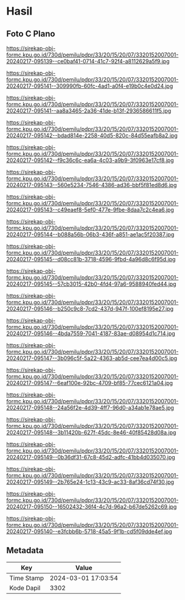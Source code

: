 # Hasil

## Foto C Plano

https://sirekap-obj-formc.kpu.go.id/730d/pemilu/pdpr/33/20/15/20/07/3320152007001-20240217-095139--ce0baf41-0714-41c7-92f4-a8112629a5f9.jpg

https://sirekap-obj-formc.kpu.go.id/730d/pemilu/pdpr/33/20/15/20/07/3320152007001-20240217-095141--309990fb-60fc-4ad1-a0f4-e19b0c4e0d24.jpg

https://sirekap-obj-formc.kpu.go.id/730d/pemilu/pdpr/33/20/15/20/07/3320152007001-20240217-095141--aa8a3465-2a36-41de-b13f-2936586611f5.jpg

https://sirekap-obj-formc.kpu.go.id/730d/pemilu/pdpr/33/20/15/20/07/3320152007001-20240217-095142--bdad814e-2258-40d5-820c-84d55eafb8a2.jpg

https://sirekap-obj-formc.kpu.go.id/730d/pemilu/pdpr/33/20/15/20/07/3320152007001-20240217-095142--f9c36c6c-ea6a-4c03-a9b9-3f0963e17cf8.jpg

https://sirekap-obj-formc.kpu.go.id/730d/pemilu/pdpr/33/20/15/20/07/3320152007001-20240217-095143--560e5234-7546-4386-ad36-bbf5f81ed8d6.jpg

https://sirekap-obj-formc.kpu.go.id/730d/pemilu/pdpr/33/20/15/20/07/3320152007001-20240217-095143--c49eaef8-5ef0-477e-9fbe-8daa7c2c4ea6.jpg

https://sirekap-obj-formc.kpu.go.id/730d/pemilu/pdpr/33/20/15/20/07/3320152007001-20240217-095144--b088a56b-06b3-436f-a851-ae1ac5f20387.jpg

https://sirekap-obj-formc.kpu.go.id/730d/pemilu/pdpr/33/20/15/20/07/3320152007001-20240217-095145--d08cc81b-3718-4596-9fbd-4a96d8c6f95d.jpg

https://sirekap-obj-formc.kpu.go.id/730d/pemilu/pdpr/33/20/15/20/07/3320152007001-20240217-095145--57cb3015-42b0-4fd4-97a6-9588940fed44.jpg

https://sirekap-obj-formc.kpu.go.id/730d/pemilu/pdpr/33/20/15/20/07/3320152007001-20240217-095146--b250c9c8-7cd2-437d-947f-100ef8195e27.jpg

https://sirekap-obj-formc.kpu.go.id/730d/pemilu/pdpr/33/20/15/20/07/3320152007001-20240217-095146--4bda7559-7041-4187-83ae-d08954d1c714.jpg

https://sirekap-obj-formc.kpu.go.id/730d/pemilu/pdpr/33/20/15/20/07/3320152007001-20240217-095147--3b096c5f-5a22-4363-ab5d-cee7ea4d00c5.jpg

https://sirekap-obj-formc.kpu.go.id/730d/pemilu/pdpr/33/20/15/20/07/3320152007001-20240217-095147--6eaf100e-92bc-4709-bf85-77cec6121a04.jpg

https://sirekap-obj-formc.kpu.go.id/730d/pemilu/pdpr/33/20/15/20/07/3320152007001-20240217-095148--24a56f2e-4d39-4ff7-96d0-a34ab1e78ae5.jpg

https://sirekap-obj-formc.kpu.go.id/730d/pemilu/pdpr/33/20/15/20/07/3320152007001-20240217-095148--3b11420b-627f-45dc-8e46-40f85428d08a.jpg

https://sirekap-obj-formc.kpu.go.id/730d/pemilu/pdpr/33/20/15/20/07/3320152007001-20240217-095149--0b36df31-67c8-45d2-adfc-41bb4d035070.jpg

https://sirekap-obj-formc.kpu.go.id/730d/pemilu/pdpr/33/20/15/20/07/3320152007001-20240217-095149--2b765e24-1c13-43c9-ac33-8af36cd74f30.jpg

https://sirekap-obj-formc.kpu.go.id/730d/pemilu/pdpr/33/20/15/20/07/3320152007001-20240217-095150--16502432-36f4-4c7d-96a2-b67de5262c69.jpg

https://sirekap-obj-formc.kpu.go.id/730d/pemilu/pdpr/33/20/15/20/07/3320152007001-20240217-095140--e3fcbb6b-5718-45a5-9f1b-cd5f09dde4ef.jpg


## Metadata

| Key        | Value               |
| ---------- | ------------------- |
| Time Stamp | 2024-03-01 17:03:54 |
| Kode Dapil | 3302                |



